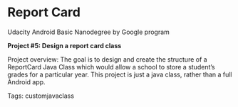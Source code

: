 # Report Card

Udacity Android Basic Nanodegree by Google program

**Project #5: Design a report card class**

Project overview: The goal is to design and create the structure of a ReportCard Java Class which would allow a school to store a student’s grades for a particular year. This project is just a java class, rather than a full Android app.

Tags: customjavaclass
